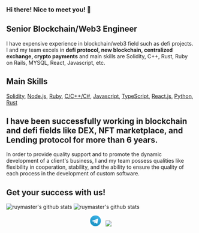 ### Hi there! Nice to meet you! 👋

<!--
**ruymaster/ruymaster** is a ✨ _special_ ✨ repository because its `README.md` (this file) appears on your GitHub profile.

Here are some ideas to get you started:

- 🔭 I’m currently working on ...
- 🌱 I’m currently learning ...
- 👯 I’m looking to collaborate on ...
- 🤔 I’m looking for help with ...
- 💬 Ask me about ...
- 📫 How to reach me: ...
- 😄 Pronouns: ...
- ⚡ Fun fact: ...
[![Social banner for jh3y](https://github.com/jh3y/jh3y/raw/master/assets/header-banner--optimized.svg)](https://jhey.dev)
-->

## Senior Blockchain/Web3 Engineer
I have expensive experience in blockchain/web3 field such as defi projects.
I and my team excels in <b>defi protocol, new blockchain, centralized exchange, crypto payments</b> and main skills are Solidity, C++, Rust, Ruby on Rails, MYSQL, React, Javascript, etc.

## Main Skills 
[Solidity](http://solidityproject.com/),  [Node.js](https://nodejs.org/), [Ruby](https://www.ruby-lang.org/), [C/C++/C#](https://www.cplusplus.com/),  [Javascript](https://www.javascript.com/),  [TypeScript](https://www.typescriptlang.org/), [React.js](https://reactjs.org/), [Python](https://www.python.org/), [Rust](https://www.rust-lang.org/)
<!-- ### Exchange site
<a href="https://ferraripay.exchange"> Ferraripay exchange </a>&nbsp;&nbsp;
<a href="https://cryptonote.exchange"> Cryptonote exchange </a>&nbsp;&nbsp;
### Dapp and DEX
<a href="https://dexbeta.julswap.com"> Julswap DEX </a>&nbsp;&nbsp; ---->
## I have been successfully working in blockchain and defi fields like DEX, NFT marketplace, and Lending protocol for more than 6 years.
In order to provide quality support and to promote the dynamic development of a client's business, I and my team possess qualities like flexibility in cooperation, stability, and the ability to ensure the quality of each process in the development of custom software.

## Get your success with us! 
<!----[Anurag's github stats](https://github-readme-stats.vercel.app/api?username=ruymaster&show_icons=true&theme=radical)-->
 ![ruymaster's github stats](https://github-readme-stats.vercel.app/api/top-langs/?username=ruymaster&show_icons=true&theme=radical) 
 ![ruymaster's github stats](https://github-readme-stats.vercel.app/api?username=ruymaster&show_icons=true&theme=radical) 
<p align='center'>
<!----<a href="https://dev.to/stephenajulu"><img height="30" src="https://github.com/stephenajulu/WaylonWalker/blob/main/icon/dev.png?raw=true"></a>&nbsp;&nbsp; -->
<!----<a href="https://.com/stephenajulu"><img height="30" src="https://github.com/stephenajulu/WaylonWalker/blob/main/icon/twitter.png?raw=true"></a>&nbsp;&nbsp; -->
<a href="https://t.me/ruymaster"><img height="30" src="https://github.com/ruymaster/ruymaster/blob/main/assets/icons/telegram.png?raw=true"></a>&nbsp;&nbsp;
<a href="https://www.linkedin.com/in/ruymaster/"><img height="30" src="https://static-exp1.licdn.com/sc/h/1bt1uwq5akv756knzdj4l6cdc"></a>
</p>
